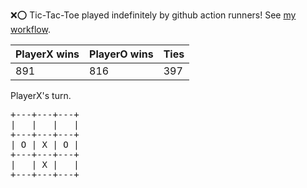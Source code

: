 :x::o: Tic-Tac-Toe played indefinitely by github action runners! See [my workflow](.github/workflows/play.yaml).

|PlayerX wins|PlayerO wins|Ties|
|-|-|-|
|891|816|397|

PlayerX's turn.

<pre>
+---+---+---+
|   |   |   |
+---+---+---+
| O | X | O |
+---+---+---+
|   | X |   |
+---+---+---+
</pre>